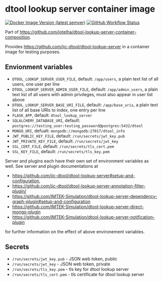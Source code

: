 # dtool lookup server container image

[![Docker Image Version (latest semver)](https://img.shields.io/docker/v/jotelha/dtool-lookup-server?label=dockerhub)](https://hub.docker.com/repository/docker/jotelha/dtool-lookup-server) [![GitHub Workflow Status](https://img.shields.io/github/workflow/status/jotelha/dtool-lookup-server-container-image/publish)](https://github.com/jotelha/dtool-lookup-server-container-image/actions?query=workflow%3Apublish)

Part of https://github.com/jotelha/dtool-lookup-server-container-composition.

Provides https://github.com/jic-dtool/dtool-lookup-server in a container image for testing purposes. 

## Envionment variables

* `DTOOL_LOOKUP_SERVER_USER_FILE`, default: `/app/users`, a plain text list of all users, one user per line
* `DTOOL_LOOKUP_SERVER_ADMIN_USER_FILE`, default: `/app/admin_users`, a plain text list of all users with admin privileges, must also appear in user list above
* `DTOOL_LOOKUP_SERVER_BASE_URI_FILE`, default: `/app/base_uris`, a plain text list of all base URIs to index, one entry per line
* `FLASK_APP`, default: `dtool_lookup_server`
* `SQLALCHEMY_DATABASE_URI`, default: `postgres://testing_user:testing_password@postgres:5432/dtool`
* `MONGO_URI`, defualt: `mongodb://mongodb:27017/dtool_info`
* `JWT_PUBLIC_KEY_FILE`, default: `/run/secrets/jwt_key.pub`
* `JWT_PRIVATE_KEY_FILE`, default: `/run/secrets/jwt_key`
* `SSL_CERT_FILE`, default: `/run/secrets/tls_cert.pem`
* `SSL_KEY_FILE`, default: `/run/secrets/tls_key.pem`

Server and plugins each have their own set of environment variables as well.
See server and plugin documentations at

* https://github.com/jic-dtool/dtool-lookup-server#setup-and-configuration, 
* https://github.com/jic-dtool/dtool-lookup-server-annotation-filter-plugin/
* https://github.com/IMTEK-Simulation/dtool-lookup-server-dependency-graph-plugin#setup-and-configuration
* https://github.com/IMTEK-Simulation/dtool-lookup-server-direct-mongo-plugin
* https://github.com/IMTEK-Simulation/dtool-lookup-server-notification-plugin

for further information on the effect of above environement variables.

## Secrets

* `/run/secrets/jwt_key.pub` - JSON web token, public
* `/run/secrets/jwt_key` - JSON web token, private
* `/run/secrets/tls_key.pem` - tls key for dtool lookup server
* `/run/secrets/tls_cert.pem` - tls certificate for dtool lookup server
